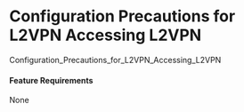 Configuration Precautions for L2VPN Accessing L2VPN
===================================================

Configuration_Precautions_for_L2VPN_Accessing_L2VPN

#### Feature Requirements

None